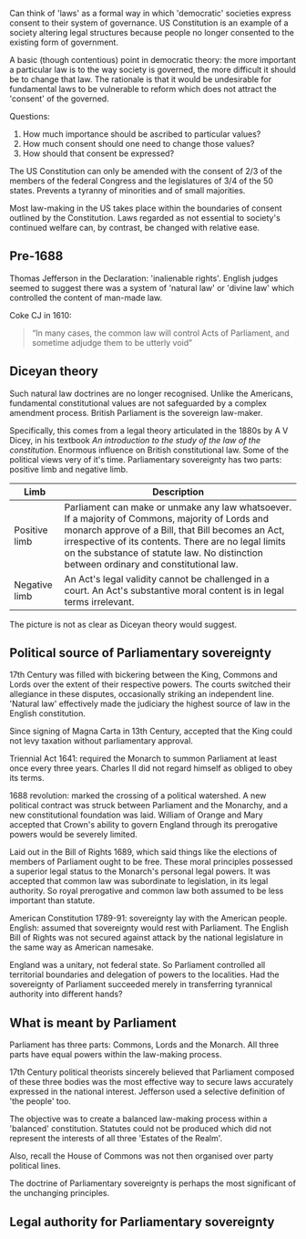 Can think of 'laws' as a formal way in which 'democratic' societies express consent to their system of governance. US Constitution is an example of a society altering legal structures because people no longer consented to the existing form of government. 

A basic (though contentious) point in democratic theory: the more important a particular law is to the way society is governed, the more difficult it should be to change that law. The rationale is that it would be undesirable for fundamental laws to be vulnerable to reform which does not attract the 'consent' of the governed. 

Questions:
1. How much importance should be ascribed to particular values?
2. How much consent should one need to change those values?
3. How should that consent be expressed?

The US Constitution can only be amended with the consent of 2/3 of the members of the federal Congress and the legislatures of 3/4 of the 50 states. Prevents a tyranny of minorities and of small majorities.

Most law-making in the US takes place within the boundaries of consent outlined by the Constitution. Laws regarded as not essential to society's continued welfare can, by contrast, be changed with relative ease. 

## Pre-1688

Thomas Jefferson in the Declaration: 'inalienable rights'. English judges seemed to suggest there was a system of 'natural law' or 'divine law' which controlled the content of man-made law. 

Coke CJ in 1610: 
> “In many cases, the common law will control Acts of Parliament, and sometime adjudge them to be utterly void”

## Diceyan theory

Such natural law doctrines are no longer recognised. Unlike the Americans, fundamental constitutional values are not safeguarded by a complex amendment process. British Parliament is the sovereign law-maker. 

Specifically, this comes from a legal theory articulated in the 1880s by A V Dicey, in his textbook *An introduction to the study of the law of the constitution*. Enormous influence on British constitutional law. Some of the political views very of it's time. Parliamentary sovereignty has two parts: positive limb and negative limb. 

Limb | Description
---|---
Positive limb | Parliament can make or unmake any law whatsoever. If a majority of Commons, majority of Lords and monarch approve of a Bill, that Bill becomes an Act, irrespective of its contents. There are no legal limits on the substance of statute law. No distinction between ordinary and constitutional law. 
Negative limb | An Act's legal validity cannot be challenged in a court. An Act's substantive moral content is in legal terms irrelevant. 

The picture is not as clear as Diceyan theory would suggest. 

## Political source of Parliamentary sovereignty

17th Century was filled with bickering between the King, Commons and Lords over the extent of their respective powers. The courts switched their allegiance in these disputes, occasionally striking an independent line. 'Natural law' effectively made the judiciary the highest source of law in the English constitution. 

Since signing of Magna Carta in 13th Century, accepted that the King could not levy taxation without parliamentary approval. 

Triennial Act 1641: required the Monarch to summon Parliament at least once every three years. Charles II did not regard himself as obliged to obey its terms. 

1688 revolution: marked the crossing of a political watershed. A new political contract was struck between Parliament and the Monarchy, and a new constitutional foundation was laid. William of Orange and Mary accepted that Crown's ability to govern England through its prerogative powers would be severely limited. 

Laid out in the Bill of Rights 1689, which said things like the elections of members of Parliament ought to be free. These moral principles possessed a superior legal status to the Monarch's personal legal powers. It was accepted that common law was subordinate to legislation, in its legal authority. So royal prerogative and common law both assumed to be less important than statute. 

American Constitution 1789-91: sovereignty lay with the American people. English: assumed that sovereignty would rest with Parliament. The English Bill of Rights was not secured against attack by the national legislature in the same way as American namesake. 

England was a unitary, not federal state. So Parliament controlled all territorial boundaries and delegation of powers to the localities. Had the sovereignty of Parliament succeeded merely in transferring tyrannical authority into different hands?

## What is meant by Parliament

Parliament has three parts: Commons, Lords and the Monarch. All three parts have equal powers within the law-making process. 

17th Century political theorists sincerely believed that Parliament composed of these three bodies was the most effective way to secure laws accurately expressed in the national interest. Jefferson used a selective definition of 'the people' too. 

The objective was to create a balanced law-making process within a 'balanced' constitution. Statutes could not be produced which did not represent the interests of all three 'Estates of the Realm'. 

Also, recall the House of Commons was not then organised over party political lines. 

The doctrine of Parliamentary sovereignty is perhaps the most significant of the unchanging principles. 

## Legal authority for Parliamentary sovereignty


